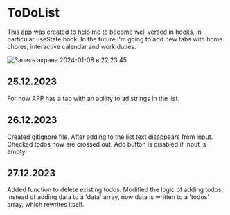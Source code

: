 # ToDoList
This app was created to help me to become well versed in hooks, in particular useState hook. In the future I'm going to add new tabs with home chores, interactive calendar and work duties. 

![Запись экрана 2024-01-08 в 22 23 45](https://github.com/AV-Loginova/ToDoList/assets/129111624/281efc36-451d-4eac-89ff-a67fbc2e4c9c)


## 25.12.2023
For now APP has a tab with an ability to ad strings in the list. 
## 26.12.2023
Created gitignore file. After adding to the list text disappears from input. Checked todos now are crossed out. Add button is disabled if input is empty.
## 27.12.2023
Added function to delete existing todos. Modified the logic of adding todos, instead of adding data to a 'data' array, now data is written to a 'todos' array, which rewrites itself.
